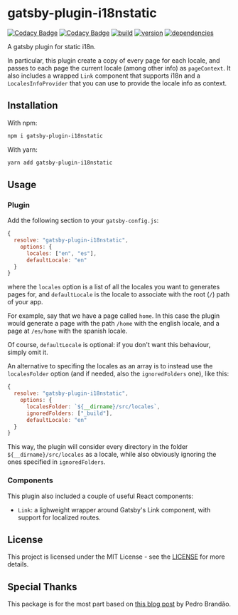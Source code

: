 # gatsby-plugin-i18nstatic

[![Codacy Badge](https://api.codacy.com/project/badge/Grade/d0fe5f17a62e4c0d8a28e5b520ca5061)](https://app.codacy.com/app/LucaCtt/gatsby-plugin-i18nstatic?utm_source=github.com&utm_medium=referral&utm_content=LucaCtt/gatsby-plugin-i18nstatic&utm_campaign=Badge_Grade_Dashboard)
[![Codacy Badge](https://api.codacy.com/project/badge/Coverage/3caa69feac2a46b0b4c5cdf230dc38e2)](https://www.codacy.com/app/LucaCtt/gatsby-plugin-i18nstatic?utm_source=github.com&utm_medium=referral&utm_content=LucaCtt/gatsby-plugin-i18nstatic&utm_campaign=Badge_Coverage)
[![build](https://img.shields.io/circleci/project/github/LucaCtt/gatsby-plugin-i18nstatic.svg)](https://circleci.com/gh/LucaCtt/gatsby-plugin-i18nstatic)
[![version](https://img.shields.io/npm/v/gatsby-plugin-i18nstatic.svg)](https://www.npmjs.com/package/gatsby-plugin-i18nstatic)
[![dependencies](https://img.shields.io/david/lucactt/gatsby-plugin-i18nstatic.svg)](https://www.npmjs.com/package/gatsby-plugin-i18nstatic)

A gatsby plugin for static i18n.

In particular, this plugin create a copy of every page for each locale, and passes to each page the current locale
(among other info) as `pageContext`.
It also includes a wrapped `Link` component that supports i18n and a `LocalesInfoProvider` that you can use to provide
the locale info as context.

## Installation

With npm:

```sh
npm i gatsby-plugin-i18nstatic
```

With yarn:

```sh
yarn add gatsby-plugin-i18nstatic
```

## Usage

### Plugin

Add the following section to your `gatsby-config.js`:

```js
{
  resolve: "gatsby-plugin-i18nstatic",
    options: {
      locales: ["en", "es"],
      defaultLocale: "en"
  }
}
```

where the `locales` option is a list of all the locales you want to generates pages for, and `defaultLocale`
is the locale to associate with the root (`/`) path of your app.

For example, say that we have a page called `home`. In this case the plugin would generate a page with the path
`/home` with the english locale, and a page at `/es/home` with the spanish locale.

Of course, `defaultLocale` is optional: if you don't want this behaviour, simply omit it.

An alternative to specifing the locales as an array is to instead use the `localesFolder` option (and if needed, also the
`ignoredFolders` one), like this:

```js
{
  resolve: "gatsby-plugin-i18nstatic",
    options: {
      localesFolder: `${__dirname}/src/locales`,
      ignoredFolders: ["_build"],
      defaultLocale: "en"
  }
}
```

This way, the plugin will consider every directory in the folder `${__dirname}/src/locales` as a locale, while
also obviously ignoring the ones specified in `ignoredFolders`.

### Components

This plugin also included a couple of useful React components:

- `Link`: a lighweight wrapper around Gatsby's Link component, with support for localized routes.

## License

This project is licensed under the MIT License - see the [LICENSE](LICENSE.md) for more details.

## Special Thanks

This package is for the most part based on
[this blog post](https://blog.significa.pt/i18n-with-gatsby-528607b4da81) by Pedro Brandão.
